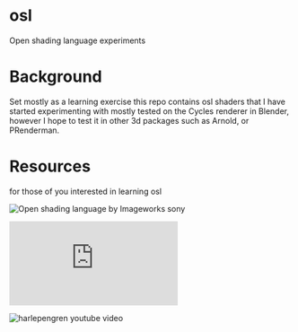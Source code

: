 # osl
Open shading language experiments

# Background

Set mostly as a learning exercise this repo contains osl shaders that I have started experimenting with mostly tested on the Cycles renderer in Blender, however I hope to test it in other 3d packages such as Arnold, or PRenderman.

# Resources

for those of you interested in learning osl

![Open shading language by Imageworks sony ](https://github.com/imageworks/OpenShadingLanguage)

![Blendersushi blog post!! super helpful](https://blendersushi.blogspot.com/2013/08/osl-shader-writing-journey-to-unknown.html)

![harlepengren youtube video](https://www.youtube.com/watch?v=8CNyM_NdTDQ&t=781s)
